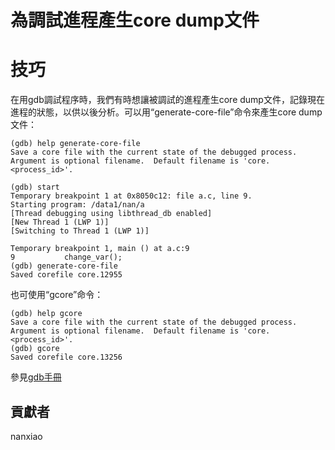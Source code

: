 # 為調試進程產生core dump文件


# 技巧
在用gdb調試程序時，我們有時想讓被調試的進程產生core dump文件，記錄現在進程的狀態，以供以後分析。可以用“generate-core-file”命令來產生core dump文件：

	(gdb) help generate-core-file
	Save a core file with the current state of the debugged process.
	Argument is optional filename.  Default filename is 'core.<process_id>'.
 
	(gdb) start
	Temporary breakpoint 1 at 0x8050c12: file a.c, line 9.
	Starting program: /data1/nan/a
	[Thread debugging using libthread_db enabled]
	[New Thread 1 (LWP 1)]
	[Switching to Thread 1 (LWP 1)]
	
	Temporary breakpoint 1, main () at a.c:9
	9           change_var();
	(gdb) generate-core-file
	Saved corefile core.12955

也可使用“gcore”命令：  

	(gdb) help gcore
	Save a core file with the current state of the debugged process.
	Argument is optional filename.  Default filename is 'core.<process_id>'.
	(gdb) gcore
	Saved corefile core.13256

參見[gdb手冊](https://sourceware.org/gdb/onlinedocs/gdb/Core-File-Generation.html)

## 貢獻者

nanxiao

